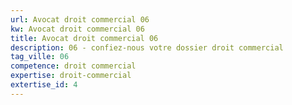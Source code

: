 ```yaml
---
url: Avocat droit commercial 06
kw: Avocat droit commercial 06
title: Avocat droit commercial 06
description: 06 - confiez-nous votre dossier droit commercial
tag_ville: 06
competence: droit commercial
expertise: droit-commercial
extertise_id: 4
---
```

